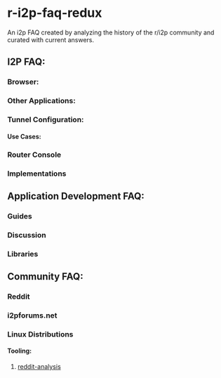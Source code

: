 r-i2p-faq-redux
===============

An i2p FAQ created by analyzing the history of the r/i2p community and curated with current answers.

I2P FAQ:
--------

### Browser:

### Other Applications:

### Tunnel Configuration:

#### Use Cases:

### Router Console

### Implementations

Application Development FAQ:
----------------------------

### Guides

### Discussion

### Libraries

Community FAQ:
-------------

### Reddit

### i2pforums.net

### Linux Distributions

#### Tooling:

 1. [reddit-analysis](https://github.com/rhiever/reddit-analysis)
